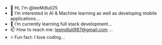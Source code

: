 - 👋 Hi, I’m @leeMdluli25
- 👀 I’m interested in AI & Machine learning as well as developing mobile applications...
- 🌱 I’m currently learning full stack development...
- 📫 How to reach me: leemdluli987@gmail.com ...
- ⚡ Fun fact: I love coding...

<!---
leeMdluli25/leeMdluli25 is a ✨ special ✨ repository because its `README.md` (this file) appears on your GitHub profile.
You can click the Preview link to take a look at your changes.
--->
